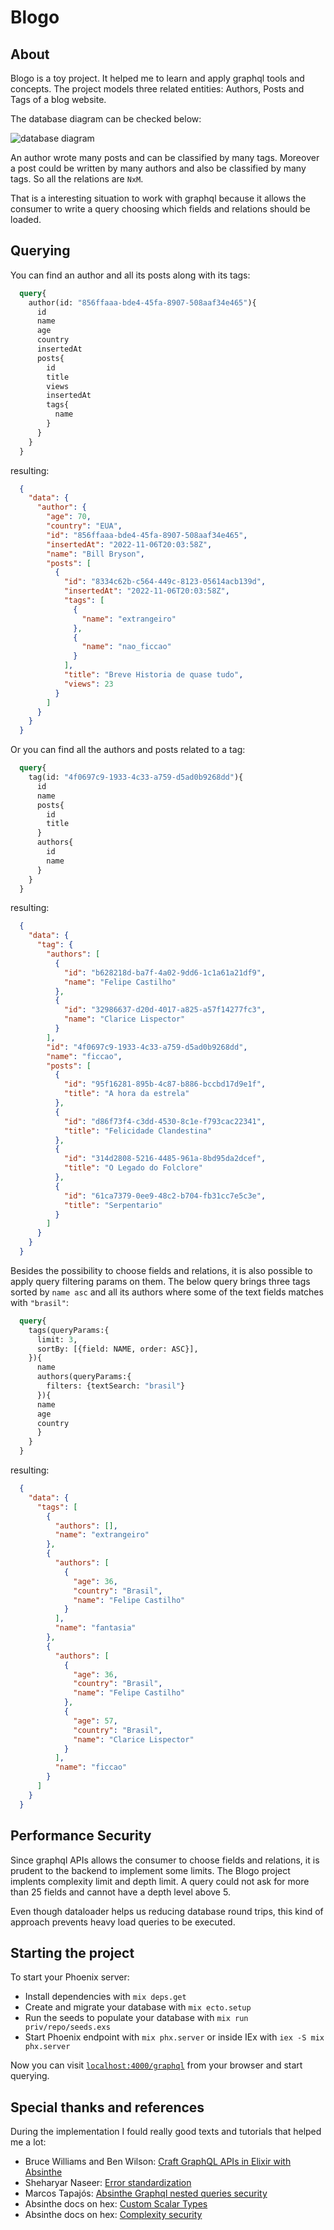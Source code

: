 # Blogo

## About

Blogo is a toy project. It helped me to learn and apply graphql tools and concepts.
The project models three related entities: Authors, Posts and Tags of a blog website.

The database diagram can be checked below:

![database diagram](./docs/database-diagram.png)

An author wrote many posts and can be classified by many tags. Moreover a post could be written by many authors and also be classified by many tags. So all the relations are `NxM`.

That is a interesting situation to work with graphql because it allows the consumer to write a query choosing which fields and relations should be loaded.

## Querying

You can find an author and all its posts along with its tags:

```graphql
  query{
    author(id: "856ffaaa-bde4-45fa-8907-508aaf34e465"){
      id
      name
      age
      country
      insertedAt
      posts{
        id
        title
        views
        insertedAt
        tags{
          name
        }
      }
    }
  }
```
resulting:

```json
  {
    "data": {
      "author": {
        "age": 70,
        "country": "EUA",
        "id": "856ffaaa-bde4-45fa-8907-508aaf34e465",
        "insertedAt": "2022-11-06T20:03:58Z",
        "name": "Bill Bryson",
        "posts": [
          {
            "id": "8334c62b-c564-449c-8123-05614acb139d",
            "insertedAt": "2022-11-06T20:03:58Z",
            "tags": [
              {
                "name": "extrangeiro"
              },
              {
                "name": "nao_ficcao"
              }
            ],
            "title": "Breve Historia de quase tudo",
            "views": 23
          }
        ]
      }
    }
  }
```

Or you can find all the authors and posts related to a tag:

```graphql
  query{
    tag(id: "4f0697c9-1933-4c33-a759-d5ad0b9268dd"){
      id
      name
      posts{
        id
        title
      }
      authors{
        id
        name
      }
    }
  }
```

resulting:

```json
  {
    "data": {
      "tag": {
        "authors": [
          {
            "id": "b628218d-ba7f-4a02-9dd6-1c1a61a21df9",
            "name": "Felipe Castilho"
          },
          {
            "id": "32986637-d20d-4017-a825-a57f14277fc3",
            "name": "Clarice Lispector"
          }
        ],
        "id": "4f0697c9-1933-4c33-a759-d5ad0b9268dd",
        "name": "ficcao",
        "posts": [
          {
            "id": "95f16281-895b-4c87-b886-bccbd17d9e1f",
            "title": "A hora da estrela"
          },
          {
            "id": "d86f73f4-c3dd-4530-8c1e-f793cac22341",
            "title": "Felicidade Clandestina"
          },
          {
            "id": "314d2808-5216-4485-961a-8bd95da2dcef",
            "title": "O Legado do Folclore"
          },
          {
            "id": "61ca7379-0ee9-48c2-b704-fb31cc7e5c3e",
            "title": "Serpentario"
          }
        ]
      }
    }
  }
```

Besides the possibility to choose fields and relations, it is also possible to apply query filtering params on them.
The below query brings three tags sorted by `name asc` and all its authors where some of the text fields matches with `"brasil"`:

```graphql
  query{
    tags(queryParams:{
      limit: 3,
      sortBy: [{field: NAME, order: ASC}],
    }){
      name
      authors(queryParams:{
        filters: {textSearch: "brasil"}
      }){
      name
      age
      country
      }
    }
  }
```

resulting:

```json
  {
    "data": {
      "tags": [
        {
          "authors": [],
          "name": "extrangeiro"
        },
        {
          "authors": [
            {
              "age": 36,
              "country": "Brasil",
              "name": "Felipe Castilho"
            }
          ],
          "name": "fantasia"
        },
        {
          "authors": [
            {
              "age": 36,
              "country": "Brasil",
              "name": "Felipe Castilho"
            },
            {
              "age": 57,
              "country": "Brasil",
              "name": "Clarice Lispector"
            }
          ],
          "name": "ficcao"
        }
      ]
    }
  }
```

## Performance Security

Since graphql APIs allows the consumer to choose fields and relations, it is prudent to the backend to implement some limits.
The Blogo project implents complexity limit and depth limit. A query could not ask for more than 25 fields and cannot have a depth level above 5.

Even though dataloader helps us reducing database round trips, this kind of approach prevents heavy load queries to be executed.

## Starting the project

To start your Phoenix server:

  * Install dependencies with `mix deps.get`
  * Create and migrate your database with `mix ecto.setup`
  * Run the seeds to populate your database with `mix run priv/repo/seeds.exs`
  * Start Phoenix endpoint with `mix phx.server` or inside IEx with `iex -S mix phx.server`

Now you can visit [`localhost:4000/graphql`](http://localhost:4000/graphql) from your browser and start querying.


## Special thanks and references

During the implementation I fould really good texts and tutorials that helped me a lot:

  * Bruce Williams and Ben Wilson: [Craft GraphQL APIs in Elixir with Absinthe](https://pragprog.com/titles/wwgraphql/craft-graphql-apis-in-elixir-with-absinthe/)
  * Sheharyar Naseer: [Error standardization](https://shyr.io/blog/absinthe-exception-error-handling)
  * Marcos Tapajós: [Absinthe Graphql nested queries security](https://stackoverflow.com/a/53437633)
  * Absinthe docs on hex: [Custom Scalar Types](https://hexdocs.pm/absinthe/custom-scalars.html)
  * Absinthe docs on hex: [Complexity security](https://hexdocs.pm/absinthe/Absinthe.Schema.Notation.html#complexity/1)
